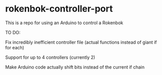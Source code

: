 # rokenbok-controller-port
This is a repo for using an Arduino to control a Rokenbok


TO DO:

Fix incredibly inefficient controller file (actual functions instead of giant if for each)

Support for up to 4 controllers (currently 2)

Make Arduino code actually shift bits instead of the current if chain

